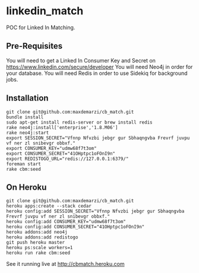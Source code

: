 linkedin_match
========

POC for Linked In Matching.


Pre-Requisites
--------------

You will need to get a Linked In Consumer Key and Secret on https://www.linkedin.com/secure/developer
You will need Neo4j in order for your database.
You will need Redis in order to use Sidekiq for background jobs.

Installation
----------------

    git clone git@github.com:maxdemarzi/cb_match.git
    bundle install
    sudo apt-get install redis-server or brew install redis
    rake neo4j:install['enterprise','1.8.M06']
    rake neo4j:start
    export SESSION_SECRET="Vfnnp Nfvzbi jebgr gur Sbhaqngvba Frevrf juvpu vf ner zl snibevgr obbxf."
    export CONSUMER_KEY="udmw68f7t3om"
    export CONSUMER_SECRET="41OHptpc1oFOnI9n"
    export REDISTOGO_URL="redis://127.0.0.1:6379/"
    foreman start
    rake cbm:seed

On Heroku
---------

    git clone git@github.com:maxdemarzi/cb_match.git
    heroku apps:create --stack cedar
    heroku config:add SESSION_SECRET="Vfnnp Nfvzbi jebgr gur Sbhaqngvba Frevrf juvpu vf ner zl snibevgr obbxf."
    heroku config:add CONSUMER_KEY="udmw68f7t3om"
    heroku config:add CONSUMER_SECRET="41OHptpc1oFOnI9n"
    heroku addons:add neo4j
    heroku addons:add redistogo
    git push heroku master
    heroku ps:scale workers=1
    heroku run rake cbm:seed



See it running live at http://cbmatch.heroku.com
